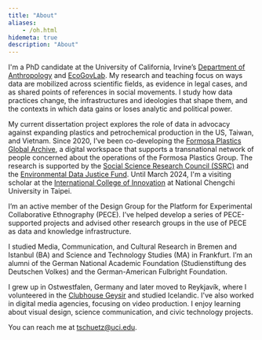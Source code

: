 ```yaml
---
title: "About"
aliases:
    - /oh.html
hidemeta: true
description: "About"
---
```


I'm a PhD candidate at the University of California, Irvine’s [Department of Anthropology](https://www.anthropology.uci.edu/) and [EcoGovLab](https://faculty.sites.uci.edu/fortunlab). My research and teaching focus on ways data are mobilized across scientific fields, as evidence in legal cases, and as shared points of references in social movements. I study how data practices change, the infrastructures and ideologies that shape them, and the contexts in which data gains or loses analytic and political power.

My current dissertation project explores the role of data in advocacy against expanding plastics and petrochemical production in the US, Taiwan, and Vietnam. Since 2020, I’ve been co-developing the [Formosa Plastics Global Archive](https://disaster-sts-network.org/content/formosa-plastics-global-archive-%E5%8F%B0%E7%81%A3%E5%A1%91%E8%86%A0%E6%AA%94%E6%A1%88%E9%A4%A8/essay), a digital workspace that supports a transnational network of people concerned about the operations of the Formosa Plastics Group. The research is supported by the [Social Science Research Council (SSRC)](https://www.ssrc.org/programs/idrf/international-dissertation-research-fellowship) and the [Environmental Data Justice Fund](https://www.environmentaljusticedatafund.com/). Until March 2024, I'm a visiting scholar at the [International College of Innovation](https://ici.nccu.edu.tw/about-us/) at National Chengchi University in Taipei.

I’m an active member of the Design Group for the Platform for Experimental Collaborative Ethnography (PECE). I’ve helped develop a series of PECE-supported projects and advised other research groups in the use of PECE as data and knowledge infrastructure. 

I studied Media, Communication, and Cultural Research in Bremen and Istanbul (BA) and Science and Technology Studies (MA) in Frankfurt. I’m an alumni of the German National Academic Foundation (Studienstiftung des Deutschen Volkes) and the German-American Fulbright Foundation.

I grew up in Ostwestfalen, Germany and later moved to Reykjavík, where I volunteered in the [Clubhouse Geysir](https://klubburinngeysir.is/) and studied Icelandic. I've also worked in digital media agencies, focusing on video production. I enjoy learning about visual design, science communication, and civic technology projects. 

You can reach me at [tschuetz@uci.edu](mailto:tschuetz.uci.edu).



